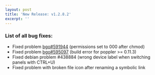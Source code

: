 ```yaml
---
layout: post
title: 'New Release: v1.2.8.2'
excerpt: ''
---
```


### List of all bug fixes:

* Fixed problem [bgo#591944](https://bugzilla.gnome.org/show_bug.cgi?id=591944) (permissions set to 000 after chmod)
* Fixed problem [bgo#595097](https://bugzilla.gnome.org/show_bug.cgi?id=595097) (build error for poppler >= 0.11.3)
* Fixed debian problem #438884 (wrong device label when switching panels with CTRL+U)
* Fixed problem with broken file icon after renaming a symbolic link
